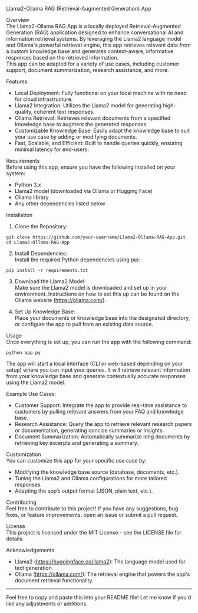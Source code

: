 Llama2-Ollama RAG (Retrieval-Augmented Generation) App

Overview  
The Llama2-Ollama RAG App is a locally deployed Retrieval-Augmented Generation (RAG) application designed to enhance conversational AI and information retrieval systems. By leveraging the Llama2 language model and Ollama's powerful retrieval engine, this app retrieves relevant data from a custom knowledge base and generates context-aware, informative responses based on the retrieved information.  
This app can be adapted for a variety of use cases, including customer support, document summarization, research assistance, and more.

Features  
- Local Deployment: Fully functional on your local machine with no need for cloud infrastructure.  
- Llama2 Integration: Utilizes the Llama2 model for generating high-quality, coherent text responses.  
- Ollama Retrieval: Retrieves relevant documents from a specified knowledge base to augment the generated responses.  
- Customizable Knowledge Base: Easily adapt the knowledge base to suit your use case by adding or modifying documents.  
- Fast, Scalable, and Efficient: Built to handle queries quickly, ensuring minimal latency for end-users.

Requirements  
Before using this app, ensure you have the following installed on your system:  
- Python 3.x  
- Llama2 model (downloaded via Ollama or Hugging Face)  
- Ollama library  
- Any other dependencies listed below

Installation

1. Clone the Repository:  
```  
git clone https://github.com/your-username/Llama2-Ollama-RAG-App.git  
cd Llama2-Ollama-RAG-App  
```

2. Install Dependencies:  
Install the required Python dependencies using pip:  
```  
pip install -r requirements.txt  
```

3. Download the Llama2 Model:  
Make sure the Llama2 model is downloaded and set up in your environment. Instructions on how to set this up can be found on the Ollama website (https://ollama.com/).

4. Set Up Knowledge Base:  
Place your documents or knowledge base into the designated directory, or configure the app to pull from an existing data source.

Usage  
Once everything is set up, you can run the app with the following command:  
```  
python app.py  
```  
The app will start a local interface (CLI or web-based depending on your setup) where you can input your queries. It will retrieve relevant information from your knowledge base and generate contextually accurate responses using the Llama2 model.

Example Use Cases:  
- Customer Support: Integrate the app to provide real-time assistance to customers by pulling relevant answers from your FAQ and knowledge base.  
- Research Assistance: Query the app to retrieve relevant research papers or documentation, generating concise summaries or insights.  
- Document Summarization: Automatically summarize long documents by retrieving key excerpts and generating a summary.

Customization  
You can customize this app for your specific use case by:  
- Modifying the knowledge base source (database, documents, etc.).  
- Tuning the Llama2 and Ollama configurations for more tailored responses.  
- Adapting the app’s output format (JSON, plain text, etc.).

Contributing  
Feel free to contribute to this project! If you have any suggestions, bug fixes, or feature improvements, open an issue or submit a pull request.

License  
This project is licensed under the MIT License - see the LICENSE file for details.

Acknowledgements  
- Llama2 (https://huggingface.co/llama2): The language model used for text generation.  
- Ollama (https://ollama.com/): The retrieval engine that powers the app's document retrieval functionality.

---

Feel free to copy and paste this into your README file! Let me know if you'd like any adjustments or additions.
